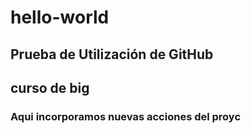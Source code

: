 # hello-world
## Prueba de Utilización de GitHub
## curso de big 
### Aqui incorporamos  nuevas acciones del proyc 

